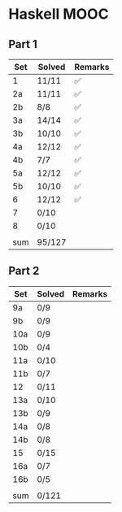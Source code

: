 # Haskell MOOC

## Part 1

| Set | Solved | Remarks |
| --- | ------ | ------- |
| 1   | 11/11  | ✅      |
| 2a  | 11/11  | ✅      |
| 2b  | 8/8    | ✅      |
| 3a  | 14/14  | ✅      |
| 3b  | 10/10  | ✅      |
| 4a  | 12/12  | ✅      |
| 4b  | 7/7    | ✅      |
| 5a  | 12/12  | ✅      |
| 5b  | 10/10  | ✅      |
| 6   | 12/12  | ✅      |
| 7   | 0/10   |         |
| 8   | 0/10   |         |
|     |        |         |
| sum | 95/127 |         |

## Part 2

| Set | Solved | Remarks |
| --- | ------ | ------- |
| 9a  | 0/9    |         |
| 9b  | 0/9    |         |
| 10a | 0/9    |         |
| 10b | 0/4    |         |
| 11a | 0/10   |         |
| 11b | 0/7    |         |
| 12  | 0/11   |         |
| 13a | 0/10   |         |
| 13b | 0/9    |         |
| 14a | 0/8    |         |
| 14b | 0/8    |         |
| 15  | 0/15   |         |
| 16a | 0/7    |         |
| 16b | 0/5    |         |
|     |        |         |
| sum | 0/121  |         |
